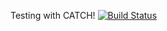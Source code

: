Testing with CATCH!
[![Build Status](https://travis-ci.org/aapolkovsky/lab3-catch.svg?branch=master)](https://travis-ci.org/aapolkovsky/lab3-catch)